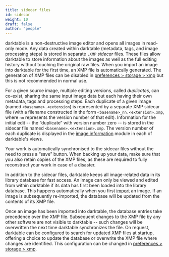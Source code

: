 ```yaml
---
title: sidecar files
id: sidecar
weight: 10
draft: false
author: "people"
---
```


darktable is a non-destructive image editor and opens all images in read-only mode. Any data created within darktable (metadata, tags, and image processing steps) is stored in separate `.XMP` _sidecar_ files. These files allow darktable to store information about the images as well as the full editing history without touching the original raw files. When you import an image into darktable for the first time, an XMP file is automatically generated. The generation of XMP files can be disabled in [preferences > storage > xmp](../../preferences-settings/storage.md#xmp) but this is not recommended in normal use.

For a given source image, multiple editing versions, called _duplicates_, can co-exist, sharing the same input image data but each having their own metadata, tags and processing steps. Each duplicate of a given image (named `<basename>.<extension`) is represented by a separate XMP sidecar file (with a filename constructed in the form `<basename>_nn.<extension>.xmp`, where `nn` represents the version number of that edit). Information for the initial edit -- the “duplicate” with version number zero -- is stored in the sidecar file named `<basename>.<extension>.xmp`. The version number of each duplicate is displayed in the [image information](../../module-reference/utility-modules/shared/image-information.md) module in each of darktable's views.

Your work is automatically synchronised to the sidecar files without the need to press a “save” button. When backing up your data, make sure that you also retain copies of the XMP files, as these are required to fully reconstruct your work in case of a disaster.

In addition to the sidecar files, darktable keeps all image-related data in its library database for fast access. An image can only be viewed and edited from within darktable if its data has first been loaded into the library database. This happens automatically when you first [import](../../module-reference/utility-modules/lighttable/import.md) an image. If an image is subsequently re-imported, the database will be updated from the contents of its XMP file.

Once an image has been imported into darktable, the database entries take precedence over the XMP file. Subsequent changes to the XMP file by any other software are not visible to darktable -- such changes will be overwritten the next time darktable synchronizes the file. On request, darktable can be configured to search for updated XMP files at startup, offering a choice to update the database or overwrite the XMP file where changes are identified. This configuration can be changed in [preferences > storage > xmp](../../preferences-settings/storage.md#xmp).
